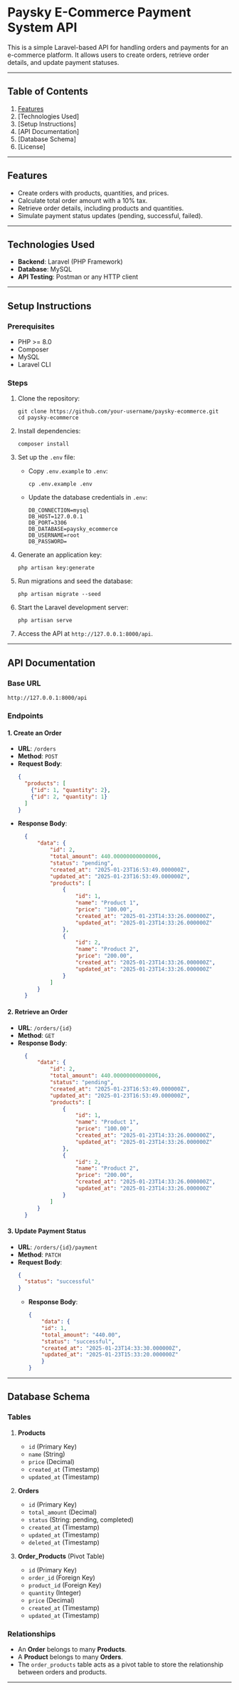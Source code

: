 # Paysky E-Commerce Payment System API

This is a simple Laravel-based API for handling orders and payments for an e-commerce platform. It allows users to create orders, retrieve order details, and update payment statuses.

---

## **Table of Contents**
1. [Features](Features)
2. [Technologies Used]
3. [Setup Instructions]
4. [API Documentation]
5. [Database Schema]
6. [License]

---

## **Features**
- Create orders with products, quantities, and prices.
- Calculate total order amount with a 10% tax.
- Retrieve order details, including products and quantities.
- Simulate payment status updates (pending, successful, failed).

---

## **Technologies Used**
- **Backend**: Laravel (PHP Framework)
- **Database**: MySQL
- **API Testing**: Postman or any HTTP client

---

## **Setup Instructions**

### **Prerequisites**
- PHP >= 8.0
- Composer
- MySQL
- Laravel CLI

### **Steps**
1. Clone the repository:
   ```
   git clone https://github.com/your-username/paysky-ecommerce.git
   cd paysky-ecommerce
   ```

2. Install dependencies:
   ```
   composer install
   ```

3. Set up the `.env` file:
   - Copy `.env.example` to `.env`:
     ```
     cp .env.example .env
     ```
   - Update the database credentials in `.env`:
     ```
     DB_CONNECTION=mysql
     DB_HOST=127.0.0.1
     DB_PORT=3306
     DB_DATABASE=paysky_ecommerce
     DB_USERNAME=root
     DB_PASSWORD=
     ```

4. Generate an application key:
   ```
   php artisan key:generate
   ```

5. Run migrations and seed the database:
   ```
   php artisan migrate --seed
   ```

6. Start the Laravel development server:
   ```
   php artisan serve
   ```

7. Access the API at `http://127.0.0.1:8000/api`.

---

## **API Documentation**

### **Base URL**
```
http://127.0.0.1:8000/api
```

### **Endpoints**

#### 1. **Create an Order**
- **URL**: `/orders`
- **Method**: `POST`
- **Request Body**:
  ```json
  {
    "products": [
      {"id": 1, "quantity": 2},
      {"id": 2, "quantity": 1}
    ]
  }
  ```
- **Response Body**:
  ```json
    {
        "data": {
            "id": 2,
            "total_amount": 440.00000000000006,
            "status": "pending",
            "created_at": "2025-01-23T16:53:49.000000Z",
            "updated_at": "2025-01-23T16:53:49.000000Z",
            "products": [
                {
                    "id": 1,
                    "name": "Product 1",
                    "price": "100.00",
                    "created_at": "2025-01-23T14:33:26.000000Z",
                    "updated_at": "2025-01-23T14:33:26.000000Z"
                },
                {
                    "id": 2,
                    "name": "Product 2",
                    "price": "200.00",
                    "created_at": "2025-01-23T14:33:26.000000Z",
                    "updated_at": "2025-01-23T14:33:26.000000Z"
                }
            ]
        }
    }
  ```


#### 2. **Retrieve an Order**
- **URL**: `/orders/{id}`
- **Method**: `GET`
- **Response Body**:
  ```json
    {
        "data": {
            "id": 2,
            "total_amount": 440.00000000000006,
            "status": "pending",
            "created_at": "2025-01-23T16:53:49.000000Z",
            "updated_at": "2025-01-23T16:53:49.000000Z",
            "products": [
                {
                    "id": 1,
                    "name": "Product 1",
                    "price": "100.00",
                    "created_at": "2025-01-23T14:33:26.000000Z",
                    "updated_at": "2025-01-23T14:33:26.000000Z"
                },
                {
                    "id": 2,
                    "name": "Product 2",
                    "price": "200.00",
                    "created_at": "2025-01-23T14:33:26.000000Z",
                    "updated_at": "2025-01-23T14:33:26.000000Z"
                }
            ]
        }
    }
  ```


#### 3. **Update Payment Status**
- **URL**: `/orders/{id}/payment`
- **Method**: `PATCH`
- **Request Body**:
  ```json
  {
    "status": "successful"
  }
  ```
  - **Response Body**:
    ```json
    {
        "data": {
        "id": 1,
        "total_amount": "440.00",
        "status": "successful",
        "created_at": "2025-01-23T14:33:30.000000Z",
        "updated_at": "2025-01-23T15:33:20.000000Z"
        }
    }
    ```         

---

## **Database Schema**

### **Tables**
1. **Products**
   - `id` (Primary Key)
   - `name` (String)
   - `price` (Decimal)
   - `created_at` (Timestamp)
   - `updated_at` (Timestamp)

2. **Orders**
   - `id` (Primary Key)
   - `total_amount` (Decimal)
   - `status` (String: pending, completed)
   - `created_at` (Timestamp)
   - `updated_at` (Timestamp)
   - `deleted_at` (Timestamp)

3. **Order_Products** (Pivot Table)
   - `id` (Primary Key)
   - `order_id` (Foreign Key)
   - `product_id` (Foreign Key)
   - `quantity` (Integer)
   - `price` (Decimal)
   - `created_at` (Timestamp)
   - `updated_at` (Timestamp)

### **Relationships**
- An **Order** belongs to many **Products**.
- A **Product** belongs to many **Orders**.
- The `order_products` table acts as a pivot table to store the relationship between orders and products.

---
